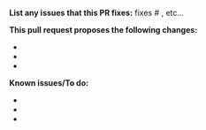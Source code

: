 <!-- 
============================
A checklist before submitting a Pull Request
============================
1. Ensure that your code follows the CamelCase naming convention. ( https://en.wikipedia.org/wiki/Camel_case )
2. Ensure that you are making a pull request for the master branch.
3. Ensure that your branch is rebased ONTOP of origin/master.
4. Ensure that your branch compiles.
5. Fill out the form below with as much information as you can. Feel free to add more comments if you need to.
 -->

**List any issues that this PR fixes:** fixes # , etc...
<!-- For example, "Fixes #287 , fixes #100 , and fixes #20" -->

**This pull request proposes the following changes:**
<!-- List changes that this RP includes -->
-
- 
- 

**Known issues/To do:**
<!-- List any bugs that are introduced with this PR or anything that needs further development -->
-
- 
- 
